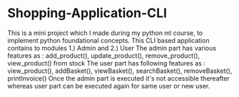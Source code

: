 # Shopping-Application-CLI
This is a mini project which I made during my python ml course, to implement python foundational concepts.
This CLI based application contains to modules 1.) Admin and 2.) User
The admin part has various features as : add_product(), update_product(), remove_product(), view_product() from stock
The user part has following features as : view_product(), addBasket(), viewBasket(), searchBasket(), removeBasket(), printInvoice()
Once the admin part is executed it's not accessible thereafter whereas user part can be executed again for same user or new user.
